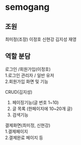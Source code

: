 # semogang

## 조원
최미정(조장) 이정호 신현강 김지성 재영
## 역할 분담
로그인 /회원가입(이정호)<br>
1.로그인 관리자 / 일반 유저<br>
2.회원가입 화면 및 기능


CRUD(김지성)
1. 페이징기능(글 번호 1~10)
2. 글 목록 (한페이지에 10~20개 글)
3. 검색기능


결제화면(최미정, 신현강)<br>
1.결제페이지<br>
2.결제완료 페이지 등
